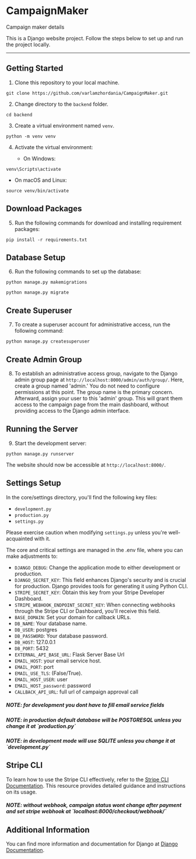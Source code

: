 # CampaignMaker

Campaign maker details

This is a Django website project. Follow the steps below to set up and run the project locally.
<hr>

## Getting Started

1. Clone this repository to your local machine.

```
git clone https://github.com/varlamzhordania/CampaignMaker.git
```

2. Change directory to the `backend` folder.

```
cd backend
```

3. Create a virtual environment named `venv`.

```
python -m venv venv
```

4. Activate the virtual environment:

    - On Windows:

```
venv\Scripts\activate
```

- On macOS and Linux:

```
source venv/bin/activate
```

## Download Packages

5. Run the following commands for download and installing requirement packages:

```
pip install -r requirements.txt
```

## Database Setup

6. Run the following commands to set up the database:

```
python manage.py makemigrations

python manage.py migrate
```

## Create Superuser

7. To create a superuser account for administrative access, run the following command:

```
python manage.py createsuperuser
```

## Create Admin Group

8. To establish an administrative access group, navigate to the Django admin group page
   at `http://localhost:8000/admin/auth/group/`. Here, create a group named 'admin.' You do not need to configure
   permissions at this point. The group name is the primary concern. Afterward, assign your user to this 'admin' group.
   This will grant them access to the campaign page from the main dashboard, without providing access to the Django
   admin interface.

## Running the Server

9. Start the development server:

```
python manage.py runserver
```

The website should now be accessible at `http://localhost:8000/`.

## Settings Setup

In the core/settings directory, you'll find the following key files:

- `development.py`
- `production.py`
- `settings.py`

Please exercise caution when modifying `settings.py` unless you're well-acquainted with it.

The core and critical settings are managed in the .env file, where you can make adjustments to:

- `DJANGO_DEBUG`: Change the application mode to either development or production.
- `DJANGO_SECRET_KEY`: This field enhances Django's security and is crucial for production. Django provides tools for
  generating it using Python CLI.
- `STRIPE_SECRET_KEY`: Obtain this key from your Stripe Developer Dashboard.
- `STRIPE_WEBHOOK_ENDPOINT_SECRET_KEY`: When connecting webhooks through the Stripe CLI or Dashboard, you'll receive
  this field.
- `BASE_DOMAIN`: Set your domain for callback URLs.
- `DB_NAME`: Your database name.
- `DB_USER`: postgres
- `DB_PASSWORD`: Your database password.
- `DB_HOST`: 127.0.0.1
- `DB_PORT`: 5432
- `EXTERNAL_API_BASE_URL`: Flask Server Base Url
- `EMAIL_HOST`: your email service host.
- `EMAIL_PORT`: port
- `EMAIL_USE_TLS`: (False/True).
- `EMAIL_HOST_USER`: user
- `EMAIL_HOST_password`: password
- `CALLBACK_API_URL`: full url of campaign approval call
<h5>NOTE: for development you dont have to fill email service fields<h5/>
<h5>NOTE: in production default database will be POSTGRESQL unless you change it at `production.py`<h5/>
<h5>NOTE: in development mode will use SQLITE unless you change it at `development.py`<h5/>

## Stripe CLI

To learn how to use the Stripe CLI effectively, refer to
the [Stripe CLI Documentation](https://stripe.com/docs/stripe-cli). This resource provides detailed guidance and
instructions on its usage.

<h5>NOTE: without webhook, campaign status wont change after payment and set stripe webhook
at `localhost:8000/checkout/webhook/`<h5/>

## Additional Information

You can find more information and documentation for Django at [Django Documentation](https://docs.djangoproject.com/).

